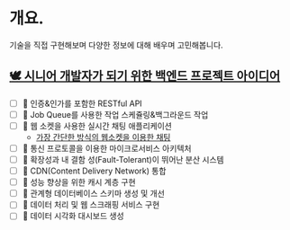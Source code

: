 # 개요.
기술을 직접 구현해보며 다양한 정보에 대해 배우며 고민해봅니다.

## [🕊️ 시니어 개발자가 되기 위한 백엔드 프로젝트 아이디어](https://careerly.co.kr/comments/88332)
- [ ] 📌 인증&인가를 포함한 RESTful API
- [ ] 📌 Job Queue를 사용한 작업 스케쥴링&백그라운드 작업
- [ ] 📌 웹 소켓을 사용한 실시간 채팅 애플리케이션
  - [가장 간단한 방식의 웹소켓을 이용한 채팅](web-socket-simple-chatting/README.md)
- [ ] 📌 통신 프로토콜을 이용한 마이크로서비스 아키텍처
- [ ] 📌 확장성과 내 결함 성(Fault-Tolerant)이 뛰어난 분산 시스템
- [ ] 📌 CDN(Content Delivery Network) 통합
- [ ] 📌 성능 향상을 위한 캐시 계층 구현
- [ ] 📌 관계형 데이터베이스 스키마 생성 및 개선
- [ ] 📌 데이터 처리 및 웹 스크래핑 서비스 구현
- [ ] 📌 데이터 시각화 대시보드 생성
